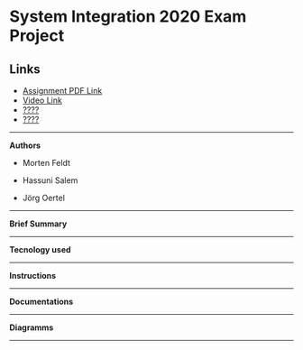 # System Integration 2020 Exam Project


## Links

* [Assignment PDF Link ](sieksamen.pdf)
* [Video Link](#href)
* [????](#href)
* [????](#href)

* * *

**Authors**

- Morten Feldt

- Hassuni Salem

- Jörg Oertel

* * *

**Brief Summary**

* * *

**Tecnology used**

* * *

**Instructions**

* * *

**Documentations**

* * *

**Diagramms**

* * *


